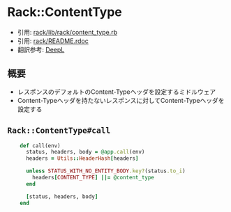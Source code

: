 # Rack::ContentType
- 引用: [rack/lib/rack/content_type.rb](https://github.com/rack/rack/blob/master/lib/rack/content_type.rb)
- 引用: [rack/README.rdoc](https://github.com/rack/rack/blob/master/README.rdoc)
- 翻訳参考: [DeepL](https://www.deepl.com/translator)

## 概要
- レスポンスのデフォルトのContent-Typeヘッダを設定するミドルウェア
- Content-Typeヘッダを持たないレスポンスに対してContent-Typeヘッダを設定する

## `Rack::ContentType#call`
```ruby
    def call(env)
      status, headers, body = @app.call(env)
      headers = Utils::HeaderHash[headers]

      unless STATUS_WITH_NO_ENTITY_BODY.key?(status.to_i)
        headers[CONTENT_TYPE] ||= @content_type
      end

      [status, headers, body]
    end
```
